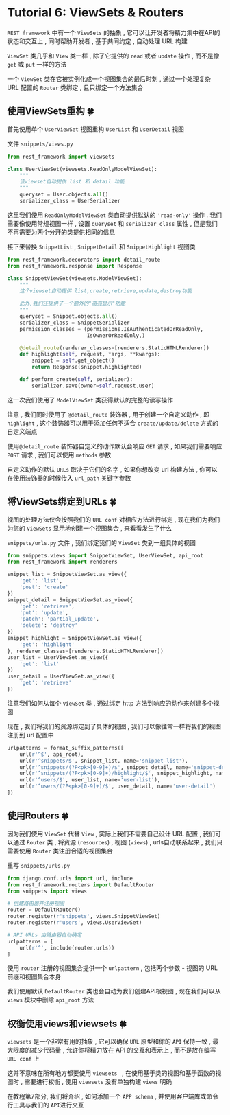 # Tutorial 6: ViewSets & Routers

`REST framework` 中有一个 `ViewSets` 的抽象 , 它可以让开发者将精力集中在API的状态和交互上 , 同时帮助开发者 , 基于共同约定 , 自动处理 URL 构建

`ViewSet` 类几乎和 `View` 类一样 , 除了它提供的 `read` 或者 `update` 操作 , 而不是像 `get` 或 `put` 一样的方法

一个 `ViewSet` 类在它被实例化成一个视图集合的最后时刻 , 通过一个处理复杂 URL 配置的 `Router` 类绑定 , 且只绑定一个方法集合




<extoc></extoc>

## 使用ViewSets重构  🍀

首先使用单个 `UserViewSet` 视图重构 `UserList` 和 `UserDetail` 视图

文件 `snippets/views.py` 

```python
from rest_framework import viewsets

class UserViewSet(viewsets.ReadOnlyModelViewSet):
    """
    该viewset自动提供 list 和 detail 功能
    """
    queryset = User.objects.all()
    serializer_class = UserSerializer
```

这里我们使用 `ReadOnlyModelViewSet` 类自动提供默认的 `'read-only'` 操作 . 我们需要像使用常规视图一样 , 设置 `queryset` 和 `serializer_class` 属性 , 但是我们不再需要为两个分开的类提供相同的信息 

接下来替换 `SnippetList` , `SnippetDetail` 和 `SnippetHighlight` 视图类

```python
from rest_framework.decorators import detail_route
from rest_framework.response import Response

class SnippetViewSet(viewsets.ModelViewSet):
    """
    这个viewset自动提供 list,create,retrieve,update,destroy功能

    此外,我们还提供了一个额外的"高亮显示"功能
    """
    queryset = Snippet.objects.all()
    serializer_class = SnippetSerializer
    permission_classes = (permissions.IsAuthenticatedOrReadOnly,
                          IsOwnerOrReadOnly,)

    @detail_route(renderer_classes=[renderers.StaticHTMLRenderer])
    def highlight(self, request, *args, **kwargs):
        snippet = self.get_object()
        return Response(snippet.highlighted)

    def perform_create(self, serializer):
        serializer.save(owner=self.request.user)
```

这一次我们使用了 `ModelViewSet` 类获得默认的完整的读写操作 

注意 , 我们同时使用了 `@detail_route` 装饰器 , 用于创建一个自定义动作 , 即 `highlight` , 这个装饰器可以用于添加任何不适合 `create/update/delete` 方式的自定义端点

使用`@detail_route` 装饰器自定义的动作默认会响应 `GET` 请求 , 如果我们需要响应 `POST` 请求 , 我们可以使用 `methods` 参数

自定义动作的默认 `URLs` 取决于它们的名字 , 如果你想改变 url 构建方法 , 你可以在使用装饰器的时候传入 `url_path` 关键字参数

## 将ViewSets绑定到URLs  🍀

视图的处理方法仅会按照我们的 `URL conf` 对相应方法进行绑定 , 现在我们为我们为您的 `ViewSets` 显示地创建一个视图集合 , 来看看发生了什么

`snippets/urls.py` 文件 , 我们绑定我们的 `ViewSet` 类到一组具体的视图

```python
from snippets.views import SnippetViewSet, UserViewSet, api_root
from rest_framework import renderers

snippet_list = SnippetViewSet.as_view({
    'get': 'list',
    'post': 'create'
})
snippet_detail = SnippetViewSet.as_view({
    'get': 'retrieve',
    'put': 'update',
    'patch': 'partial_update',
    'delete': 'destroy'
})
snippet_highlight = SnippetViewSet.as_view({
    'get': 'highlight'
}, renderer_classes=[renderers.StaticHTMLRenderer])
user_list = UserViewSet.as_view({
    'get': 'list'
})
user_detail = UserViewSet.as_view({
    'get': 'retrieve'
})
```

注意我们如何从每个 `ViewSet` 类 , 通过绑定 http 方法到响应的动作来创建多个视图

现在 , 我们将我们的资源绑定到了具体的视图 , 我们可以像往常一样将我们的视图注册到 url 配置中

```python
urlpatterns = format_suffix_patterns([
    url(r'^$', api_root),
    url(r'^snippets/$', snippet_list, name='snippet-list'),
    url(r'^snippets/(?P<pk>[0-9]+)/$', snippet_detail, name='snippet-detail'),
    url(r'^snippets/(?P<pk>[0-9]+)/highlight/$', snippet_highlight, name='snippet-highlight'),
    url(r'^users/$', user_list, name='user-list'),
    url(r'^users/(?P<pk>[0-9]+)/$', user_detail, name='user-detail')
])
```

## 使用Routers  🍀

因为我们使用 `ViewSet` 代替 `View` , 实际上我们不需要自己设计 URL 配置 , 我们可以通过 `Router` 类 , 将资源 (`resources`) , 视图 (`views`) , urls自动联系起来 , 我们只需要使用 `Router` 类注册合适的视图集合

重写 `snippets/urls.py` 

```python
from django.conf.urls import url, include
from rest_framework.routers import DefaultRouter
from snippets import views

# 创建路由器并注册视图
router = DefaultRouter()
router.register(r'snippets', views.SnippetViewSet)
router.register(r'users', views.UserViewSet)

# API URLs 由路由器自动确定
urlpatterns = [
    url(r'^', include(router.urls))
]
```

使用 `router` 注册的视图集合提供一个 `urlpattern` , 包括两个参数 - 视图的 URL 前缀和视图集合本身

我们使用默认 `DefaultRouter` 类也会自动为我们创建API根视图 , 现在我们可以从 `views` 模块中删除 `api_root` 方法

## 权衡使用views和viewsets  🍀

`viewsets` 是一个非常有用的抽象 , 它可以确保 `URL` 原型和你的 `API` 保持一致 , 最大限度的减少代码量 , 允许你将精力放在 API 的交互和表示上 , 而不是放在编写 `URL conf` 上

这并不意味在所有地方都要使用 `viewsets ` , 在使用基于类的视图和基于函数的视图时 , 需要进行权衡 , 使用 `viewsets` 没有单独构建 `views` 明确

在教程第7部分, 我们将介绍 , 如何添加一个 `APP schema` , 并使用客户端库或命令行工具与我们的 `API`进行交互